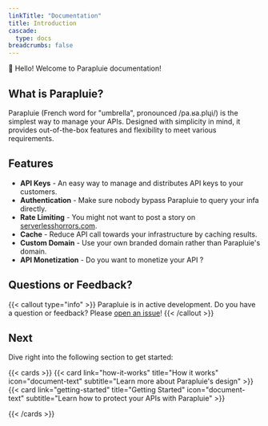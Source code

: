 ```yaml
---
linkTitle: "Documentation"
title: Introduction
cascade:
  type: docs
breadcrumbs: false
---
```


👋 Hello! Welcome to Parapluie documentation!


## What is Parapluie?

Parapluie (French word for "umbrella", pronounced /pa.ʁa.plɥi/) is the simplest way to manage your APIs.
Designed with simplicity in mind, it provides out-of-the-box features and flexibility to meet various requirements.

## Features

- **API Keys** - An easy way to manage and distributes API keys to your customers.
- **Authentication** - Make  sure nobody bypass Parapluie to query your infa directly.
- **Rate Limiting** - You might not want to post a story on [serverlesshorrors.com](https://serverlesshorrors.com/).
- **Cache** - Reduce API call towards your infrastructure by caching results.
- **Custom Domain** - Use your own branded domain rather than Parapluie's domain. 
- **API Monetization** - Do you want to monetize your API ?

## Questions or Feedback?

{{< callout type="info" >}}
  Parapluie is in active development.
  Do you have a question or feedback? Please [open an issue](https://github.com/William-LP/parapluie/issues)!
{{< /callout >}}

## Next

Dive right into the following section to get started:

{{< cards >}}
  {{< card link="how-it-works" title="How it works" icon="document-text" subtitle="Learn more about Parapluie's design" >}}
    {{< card link="getting-started" title="Getting Started" icon="document-text" subtitle="Learn how to protect your APIs with Parapluie" >}}
  
{{< /cards >}}